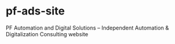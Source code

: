 # pf-ads-site
PF Automation and Digital Solutions – Independent Automation &amp; Digitalization Consulting website
